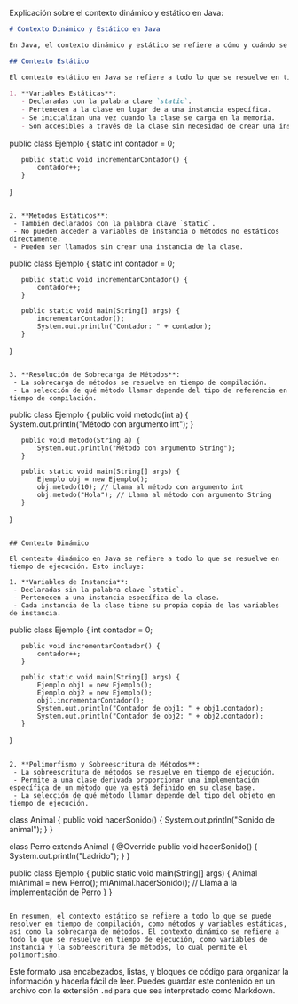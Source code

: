 Explicación sobre el contexto dinámico y estático en Java:

```markdown
# Contexto Dinámico y Estático en Java

En Java, el contexto dinámico y estático se refiere a cómo y cuándo se resuelven las variables y métodos en tiempo de ejecución y tiempo de compilación. Aquí hay una explicación más detallada de ambos conceptos:

## Contexto Estático

El contexto estático en Java se refiere a todo lo que se resuelve en tiempo de compilación. Esto incluye:

1. **Variables Estáticas**:
   - Declaradas con la palabra clave `static`.
   - Pertenecen a la clase en lugar de a una instancia específica.
   - Se inicializan una vez cuando la clase se carga en la memoria.
   - Son accesibles a través de la clase sin necesidad de crear una instancia de la clase.

   ```
   public class Ejemplo {
       static int contador = 0;

       public static void incrementarContador() {
           contador++;
       }
   }
   ```

2. **Métodos Estáticos**:
    - También declarados con la palabra clave `static`.
    - No pueden acceder a variables de instancia o métodos no estáticos directamente.
    - Pueden ser llamados sin crear una instancia de la clase.

   ```
   public class Ejemplo {
       static int contador = 0;

       public static void incrementarContador() {
           contador++;
       }

       public static void main(String[] args) {
           incrementarContador();
           System.out.println("Contador: " + contador);
       }
   }
   ```

3. **Resolución de Sobrecarga de Métodos**:
    - La sobrecarga de métodos se resuelve en tiempo de compilación.
    - La selección de qué método llamar depende del tipo de referencia en tiempo de compilación.

   ```
   public class Ejemplo {
       public void metodo(int a) {
           System.out.println("Método con argumento int");
       }

       public void metodo(String a) {
           System.out.println("Método con argumento String");
       }

       public static void main(String[] args) {
           Ejemplo obj = new Ejemplo();
           obj.metodo(10); // Llama al método con argumento int
           obj.metodo("Hola"); // Llama al método con argumento String
       }
   }
   ```

## Contexto Dinámico

El contexto dinámico en Java se refiere a todo lo que se resuelve en tiempo de ejecución. Esto incluye:

1. **Variables de Instancia**:
    - Declaradas sin la palabra clave `static`.
    - Pertenecen a una instancia específica de la clase.
    - Cada instancia de la clase tiene su propia copia de las variables de instancia.

   ```
   public class Ejemplo {
       int contador = 0;

       public void incrementarContador() {
           contador++;
       }

       public static void main(String[] args) {
           Ejemplo obj1 = new Ejemplo();
           Ejemplo obj2 = new Ejemplo();
           obj1.incrementarContador();
           System.out.println("Contador de obj1: " + obj1.contador);
           System.out.println("Contador de obj2: " + obj2.contador);
       }
   }
   ```

2. **Polimorfismo y Sobreescritura de Métodos**:
    - La sobreescritura de métodos se resuelve en tiempo de ejecución.
    - Permite a una clase derivada proporcionar una implementación específica de un método que ya está definido en su clase base.
    - La selección de qué método llamar depende del tipo del objeto en tiempo de ejecución.

   ```
   class Animal {
       public void hacerSonido() {
           System.out.println("Sonido de animal");
       }
   }

   class Perro extends Animal {
       @Override
       public void hacerSonido() {
           System.out.println("Ladrido");
       }
   }

   public class Ejemplo {
       public static void main(String[] args) {
           Animal miAnimal = new Perro();
           miAnimal.hacerSonido(); // Llama a la implementación de Perro
       }
   }
   ```

En resumen, el contexto estático se refiere a todo lo que se puede resolver en tiempo de compilación, como métodos y variables estáticas, así como la sobrecarga de métodos. El contexto dinámico se refiere a todo lo que se resuelve en tiempo de ejecución, como variables de instancia y la sobreescritura de métodos, lo cual permite el polimorfismo.
```

Este formato usa encabezados, listas, y bloques de código para organizar la información y hacerla fácil de leer. Puedes guardar este contenido en un archivo con la extensión `.md` para que sea interpretado como Markdown.